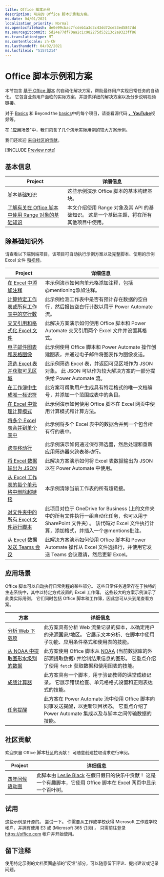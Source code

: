 ```yaml
---
title: Office 脚本示例
description: 可用的 Office 脚本示例和方案。
ms.date: 04/01/2021
localization_priority: Normal
ms.openlocfilehash: de0e99cbac7fcdeb1a3d3c43dd72ce53ed5847dd
ms.sourcegitcommit: 5d24e77df70aa2c1c982275d53213c2a9323ff86
ms.translationtype: MT
ms.contentlocale: zh-CN
ms.lasthandoff: 04/02/2021
ms.locfileid: "51571214"
---
```

# <a name="office-scripts-samples-and-scenarios"></a>Office 脚本示例和方案

本节包含 [基于 Office 脚本](../../overview/excel.md) 的自动化解决方案，帮助最终用户实现日常任务的自动化。 它包含业务用户面临的实际方案，并提供详细的解决方案以及分步说明视频链接。

对于 [Basics](#basics) 和 Beyond the [basics](#beyond-the-basics)中的每个项目，请查看源代码 [**、YouTube**](https://www.youtube.com/playlist?list=PLr3zVPZrMOUMl88fs8uc2GGAePRnNe6m0)视频等。

在 ["应用](#scenarios)场景"中，我们包含了几个演示实际用例的较大方案示例。

我们还欢迎 [来自社区的贡献](#community-contributions)。

[!INCLUDE [Preview note](../../includes/preview-note.md)]

## <a name="basics"></a>基本信息

| Project | 详细信息 |
|---------|---------|
| [脚本基础知识](../excel-samples.md) | 这些示例演示 Office 脚本的基本构建基块。 |
| [了解有关在 Office 脚本中使用 Range 对象的基础知识](range-basics.md) | 本文介绍使用 Range 对象及其 API 的基础知识。 这是一个基础主题，将在所有其他项目中使用。 |

## <a name="beyond-the-basics"></a>除基础知识外

请查看以下端到端项目，该项目可自动执行示例方案以及完整脚本、使用的示例 Excel 文件 [和视频](https://www.youtube.com/playlist?list=PLr3zVPZrMOUMl88fs8uc2GGAePRnNe6m0)。

| Project | 详细信息 |
|---------|---------|
| [在 Excel 中添加注释](add-excel-comments.md) | 本示例演示如何向单元格添加注释，包括@mentioning添加注释。 |
| [计算特定工作表或所有工作表中的空行数](count-blank-rows.md) | 此示例检测工作表中是否有预计存在数据的空白行，然后报告空白行计数以用于 Power Automate 流。 |
| [交叉引用和格式化 Excel 文件](excel-cross-reference.md) | 此解决方案演示如何使用 Office 脚本和 Power Automate 交叉引用两个 Excel 文件并设置其格式。 |
| [电子邮件图表和表格图像](email-images-chart-table.md) | 此示例使用 Office 脚本和 Power Automate 操作创建图表，并通过电子邮件将图表作为图像发送。 |
| [筛选 Excel 表并获取可见区域](filter-table-get-visible-range.md) | 此示例筛选 Excel 表，并返回可见区域作为 JSON 对象。 此 JSON 可以作为较大解决方案的一部分提供给 Power Automate 流。 |
| [在工作簿中生成唯一标识符](document-number-generator.md) | 此方案可帮助用户生成具有特定格式的唯一文档编号，并添加一个范围或表中的条目。 |
| [在 Excel 中管理计算模式](excel-calculation.md) | 此示例演示如何使用 Office 脚本在 Excel 网页中使用计算模式和计算方法。 |
| [将多个 Excel 表合并到单个表中](copy-tables-combine.md) | 此示例将多个 Excel 表中的数据合并到一个包含所有行的表中。 |
| [跨表移动行](move-rows-across-tables.md) | 此示例演示如何通过保存筛选器，然后处理和重新应用筛选器来跨表移动行。 |
| [将 Excel 数据输出为 JSON](get-table-data.md) | 此解决方案演示如何将 Excel 表数据输出为 JSON 以在 Power Automate 中使用。 |
| [从 Excel 工作表的每个单元格中删除超链接](remove-hyperlinks-from-cells.md) | 本示例清除当前工作表的所有超链接。 |
| [对文件夹中的所有 Excel 文件运行脚本](automate-tasks-on-all-excel-files-in-folder.md) | 此项目对位于 OneDrive for Business (上的文件夹中的所有文件执行一组自动化任务，也可以用于 SharePoint 文件夹) 。 该代码对 Excel 文件执行计算，添加格式，并插入一个@mentions批注。 |
| [从 Excel 数据发送 Teams 会议](send-teams-invite-from-excel-data.md) | 此解决方案演示如何使用 Office 脚本和 Power Automate 操作从 Excel 文件选择行，并使用它发送 Teams 会议邀请，然后更新 Excel。 |

## <a name="scenarios"></a>应用场景

Office 脚本可以自动执行日常例程的某些部分。 这些日常任务通常存在于独特的生态系统中，其中以特定方式设置的 Excel 工作簿。 这些较大的方案示例演示了此类实际用例。 它们同时包括 Office 脚本和工作簿，因此您可从头到尾查看方案。

| 方案 | 详细信息 |
|---------|---------|
| [分析 Web 下载项](../scenarios/analyze-web-downloads.md) | 此方案具有分析 Web 流量记录的脚本，以确定用户的来源国家/地区。 它展示文本分析、在脚本中使用子功能、应用条件格式和使用表的技能。 |
| [从 NOAA 中提取图形水级别的数据](../scenarios/noaa-data-fetch.md) | 此方案使用 Office 脚本从 [NOAA](https://tidesandcurrents.noaa.gov/) (当前数据库的外部源提取数据) 并绘制结果信息的图形。 它重点介绍了使用 `fetch` 获取数据和使用图表的技能。 |
| [成绩计算器](../scenarios/grade-calculator.md) | 此方案具有一个脚本，用于验证教师的课堂成绩记录。 它展示错误检查、单元格格式设置和正则表达式的技能。 |
| [任务提醒](../scenarios/task-reminders.md) | 此方案在 Power Automate 流中使用 Office 脚本向同事发送提醒，以更新项目状态。 它重点介绍了 Power Automate 集成以及与脚本之间传输数据的技能。 |

## <a name="community-contributions"></a>社区贡献

欢迎来自[](https://github.com/OfficeDev/office-scripts-docs/blob/master/Contributing.md) Office 脚本社区的贡献！ 可随意创建拉取请求进行审阅。

| Project | 详细信息 |
|---------|---------|
| [四年问候语动画](community-seasons-greetings.md) | 此脚本由 [Leslie Black](https://www.linkedin.com/in/lesblackconsultant/) 在假日假日的快乐中贡献！ 这是一个有趣脚本，它使用 Office 脚本在 Excel 网页中显示一个百叶树。 |

## <a name="try-it-out"></a>试用

这些示例是开源的。 尝试一下。 你需要从工作或学校获得 Microsoft 工作或学校帐户，并拥有使用 E3 或 (Microsoft 365 订阅) 。 只需前往登录 https://office.com 帐户并开始使用。

## <a name="leave-a-comment"></a>留下注释

使用特定示例的文档页面底部的"反馈"部分，可以随意留下评论、提出建议或记录问题。
